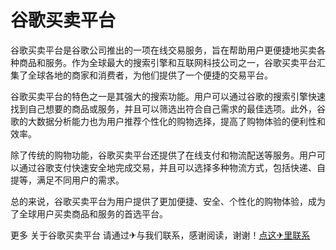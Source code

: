 # 谷歌买卖平台

谷歌买卖平台是谷歌公司推出的一项在线交易服务，旨在帮助用户更便捷地买卖各种商品和服务。作为全球最大的搜索引擎和互联网科技公司之一，谷歌买卖平台汇集了全球各地的商家和消费者，为他们提供了一个便捷的交易平台。

谷歌买卖平台的特色之一是其强大的搜索功能。用户可以通过谷歌的搜索引擎快速找到自己想要的商品或服务，并且可以筛选出符合自己需求的最佳选项。此外，谷歌的大数据分析能力也为用户推荐个性化的购物选择，提高了购物体验的便利性和效率。

除了传统的购物功能，谷歌买卖平台还提供了在线支付和物流配送等服务。用户可以通过谷歌支付快速安全地完成交易，并且可以选择多种物流方式，包括快递、自提等，满足不同用户的需求。

总的来说，谷歌买卖平台为用户提供了更加便捷、安全、个性化的购物体验，成为了全球用户买卖商品和服务的首选平台。

更多 关于谷歌买卖平台 请通过✈与我们联系，感谢阅读，谢谢！[点这✈里联系](https://www.k02.cc)